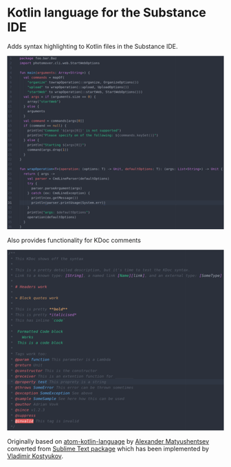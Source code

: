 # Kotlin language for the Substance IDE

Adds syntax highlighting to Kotlin files in the Substance IDE.

![Kotlin Sample](/art/sample.png)

Also provides functionality for KDoc comments

![KDoc Sample](/art/kdoc.png)

Originally based on [atom-kotlin-language](https://github.com/alexmt/atom-kotlin-language) by [Alexander Matyushentsev](https://github.com/alexmt) converted from [Sublime Text package](https://github.com/vkostyukov/kotlin-sublime-package) which has been implemented by [Vladimir Kostyukov](https://github.com/vkostyukov).
